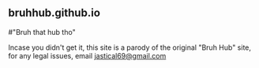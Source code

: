 ## bruhhub.github.io
#"Bruh that hub tho"

Incase you didn't get it, this site is a parody of the original "Bruh Hub" site, for any legal issues, email jastical69@gmail.com
